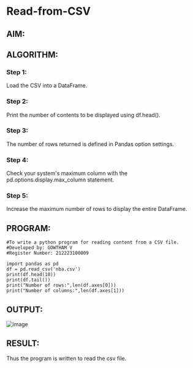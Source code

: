 # Read-from-CSV

## AIM:

## ALGORITHM:
### Step 1:
Load the CSV into a DataFrame.
### Step 2:
Print the number of contents to be displayed using df.head().
### Step 3:
The number of rows returned is defined in Pandas option settings.
### Step 4:
Check your system's maximum column with the pd.options.display.max_column statement.
### Step 5:
Increase the maximum number of rows to display the entire DataFrame.
## PROGRAM:
```
#To write a python program for reading content from a CSV file.
#Developed by: GOWTHAM V
#Register Number: 212223100009

import pandas as pd
df = pd.read_csv('nba.csv')
print(df.head(10))
print(df.tail())
print("Number of rows:",len(df.axes[0]))
print("Number of columns:",len(df.axes[1]))
```

## OUTPUT:
![image](https://github.com/Gowtham-jk/Read-from-CSV/assets/149857834/adac43e8-de7c-4c9e-901f-543b7d6b84a2)

## RESULT:
Thus the program is written to read the csv file.

